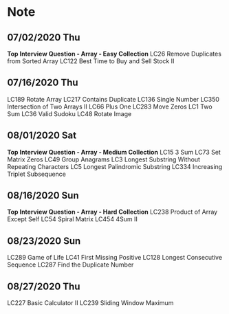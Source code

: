# Note
## 07/02/2020 Thu
**Top Interview Question - Array - Easy Collection**
LC26 Remove Duplicates from Sorted Array
LC122 Best Time to Buy and Sell Stock II
## 07/16/2020 Thu
LC189 Rotate Array
LC217 Contains Duplicate
LC136 Single Number
LC350 Intersection of Two Arrays II
LC66 Plus One
LC283 Move Zeros
LC1 Two Sum
LC36 Valid Sudoku
LC48 Rotate Image
## 08/01/2020 Sat
**Top Interview Question - Array - Medium Collection**
LC15 3 Sum
LC73 Set Matrix Zeros
LC49 Group Anagrams
LC3 Longest Substring Without Repeating Characters
LC5 Longest Palindromic Substring
LC334 Increasing Triplet Subsequence
## 08/16/2020 Sun
**Top Interview Question - Array - Hard Collection**
LC238 Product of Array Except Self
LC54 Spiral Matrix
LC454 4Sum II
## 08/23/2020 Sun
LC289 Game of Life
LC41 First Missing Positive
LC128 Longest Consecutive Sequence
LC287 Find the Duplicate Number
## 08/27/2020 Thu
LC227 Basic Calculator II
LC239 Sliding Window Maximum